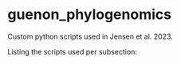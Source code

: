 # guenon_phylogenomics
Custom python scripts used in Jensen et al. 2023.

Listing the scripts used per subsection:
